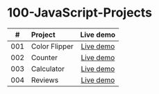 # 100-JavaScript-Projects
|#  |Project|Live demo|
|:-:|:------|:-------:|
|001 |Color Flipper|[Live demo](https://chunjull.github.io/100-JavaScript-Projects/01-color-flipper/index.html)|
|002 |Counter|[Live demo](https://chunjull.github.io/100-JavaScript-Projects/02-counter/index.html)|
|003 |Calculator|[Live demo](https://chunjull.github.io/100-JavaScript-Projects/03-calculator/index.html)|
|004 |Reviews|[Live demo](https://chunjull.github.io/100-JavaScript-Projects/04-reviews/index.html)|